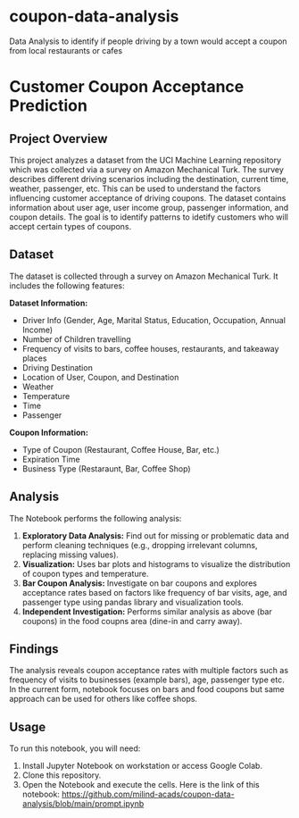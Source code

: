 # coupon-data-analysis
Data Analysis to identify if people driving by a town would accept a coupon from local restaurants or cafes

# Customer Coupon Acceptance Prediction

## Project Overview

This project analyzes a dataset from the UCI Machine Learning repository which was collected via a survey on Amazon Mechanical Turk. The survey describes different driving scenarios including the destination, current time, weather, passenger, etc. This can be used to understand the factors influencing customer acceptance of driving coupons. The dataset contains information about user age, user income group, passenger information, and coupon details. The goal is to identify patterns to idetify customers who will accept certain types of coupons.

## Dataset

The dataset is collected through a survey on Amazon Mechanical Turk. It includes the following features:

**Dataset Information:**
- Driver Info (Gender, Age, Marital Status, Education, Occupation, Annual Income)
- Number of Children travelling
- Frequency of visits to bars, coffee houses, restaurants, and takeaway places
- Driving Destination
- Location of User, Coupon, and Destination
- Weather
- Temperature
- Time
- Passenger

**Coupon Information:**
- Type of Coupon (Restaurant, Coffee House, Bar, etc.)
- Expiration Time
- Business Type (Restaraunt, Bar, Coffee Shop)

## Analysis

The Notebook performs the following analysis:

1. **Exploratory Data Analysis:** Find out for missing or problematic data and perform cleaning techniques (e.g., dropping irrelevant columns, replacing missing values).
2. **Visualization:** Uses bar plots and histograms to visualize the distribution of coupon types and temperature.
3. **Bar Coupon Analysis:** Investigate on bar coupons and explores acceptance rates based on factors like frequency of bar visits, age, and passenger type using pandas library and visualization tools.
4. **Independent Investigation:** Performs similar analysis as above (bar coupons) in the food coupns area (dine-in and carry away).

## Findings

The analysis reveals coupon acceptance rates with multiple factors such as frequency of visits to businesses (example bars), age, passenger type etc. In the current form, notebook focuses on bars and food coupons but same approach can be used for others like coffee shops.

## Usage

To run this notebook, you will need:

1. Install Jupyter Notebook on workstation or access Google Colab.
2. Clone this repository.
3. Open the Notebook and execute the cells. Here is the link of this notebook: https://github.com/milind-acads/coupon-data-analysis/blob/main/prompt.ipynb


